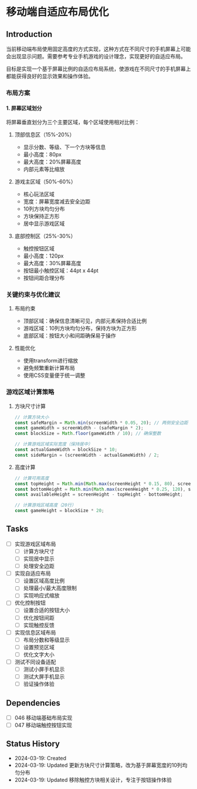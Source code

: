 # 移动端自适应布局优化

## Introduction
当前移动端布局使用固定高度的方式实现，这种方式在不同尺寸的手机屏幕上可能会出现显示问题。需要参考专业手机游戏的设计理念，实现更好的自适应布局。

目标是实现一个基于屏幕比例的自适应布局系统，使游戏在不同尺寸的手机屏幕上都能获得良好的显示效果和操作体验。

### 布局方案

#### 1. 屏幕区域划分
将屏幕垂直划分为三个主要区域，每个区域使用相对比例：

1. 顶部信息区（15%-20%）
   - 显示分数、等级、下一个方块等信息
   - 最小高度：80px
   - 最大高度：20%屏幕高度
   - 内部元素等比缩放

2. 游戏主区域（50%-60%）
   - 核心玩法区域
   - 宽度：屏幕宽度减去安全边距
   - 10列方块均匀分布
   - 方块保持正方形
   - 居中显示游戏区域

3. 底部控制区（25%-30%）
   - 触控按钮区域
   - 最小高度：120px
   - 最大高度：30%屏幕高度
   - 按钮最小触控区域：44pt x 44pt
   - 按钮间距合理分布

### 关键约束与优化建议
1. 布局约束
   - 顶部区域：确保信息清晰可见，内部元素保持合适比例
   - 游戏区域：10列方块均匀分布，保持方块为正方形
   - 底部区域：按钮大小和间距确保易于操作

2. 性能优化
   - 使用transform进行缩放
   - 避免频繁重新计算布局
   - 使用CSS变量便于统一调整

### 游戏区域计算策略
1. 方块尺寸计算
   ```javascript
   // 计算方块大小
   const safeMargin = Math.min(screenWidth * 0.05, 20); // 两侧安全边距
   const gameWidth = screenWidth - (safeMargin * 2);
   const blockSize = Math.floor(gameWidth / 10); // 确保整数

   // 计算游戏区域实际宽度（保持居中）
   const actualGameWidth = blockSize * 10;
   const sideMargin = (screenWidth - actualGameWidth) / 2;
   ```

2. 高度计算
   ```javascript
   // 计算可用高度
   const topHeight = Math.min(Math.max(screenHeight * 0.15, 80), screenHeight * 0.2);
   const bottomHeight = Math.min(Math.max(screenHeight * 0.25, 120), screenHeight * 0.3);
   const availableHeight = screenHeight - topHeight - bottomHeight;

   // 计算游戏区域高度（20行）
   const gameHeight = blockSize * 20;
   ```

## Tasks
- [ ] 实现游戏区域布局
  - [ ] 计算方块尺寸
  - [ ] 实现居中显示
  - [ ] 处理安全边距
- [ ] 实现自适应布局
  - [ ] 设置区域高度比例
  - [ ] 处理最小/最大高度限制
  - [ ] 实现响应式缩放
- [ ] 优化控制按钮
  - [ ] 设置合适的按钮大小
  - [ ] 优化按钮间距
  - [ ] 实现触控反馈
- [ ] 实现信息区域布局
  - [ ] 布局分数和等级显示
  - [ ] 设置预览区域
  - [ ] 优化文字大小
- [ ] 测试不同设备适配
  - [ ] 测试小屏手机显示
  - [ ] 测试大屏手机显示
  - [ ] 验证操作体验

## Dependencies
- [ ] 046 移动端基础布局实现
- [ ] 047 移动端触控按钮实现

## Status History
- 2024-03-19: Created
- 2024-03-19: Updated 更新方块尺寸计算策略，改为基于屏幕宽度的10列均匀分布
- 2024-03-19: Updated 移除触控方块相关设计，专注于按钮操作体验
